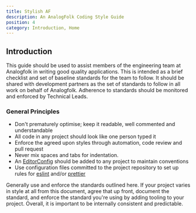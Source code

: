 ```yaml
---
title: Stylish AF
description: An AnalogFolk Coding Style Guide
position: 4
category: Introduction, Home
---
```


## Introduction

This guide should be used to assist members of the engineering team at Analogfolk
in writing good quality applications. This is intended as a
brief checklist and set of baseline standards for the team to follow. It
should be shared with development partners as the set of standards to
follow in all work on behalf of Analogfolk. Adherence to standards should be
monitored and enforced by Technical Leads.

### General Principles

- Don't prematurely optimise; keep it readable, well commented and understandable
- All code in any project should look like one person typed it
- Enforce the agreed upon styles through automation, code review and pull request
- Never mix spaces and tabs for indentation.
- An [EditorConfig][editorconfig] should be added to any project to maintain conventions
- Use configuration files committed to the project repository to set up rules for
  [eslint][eslint-config] and/or [prettier][prettier-config]

Generally use and enforce the standards outlined here. If your project varies in
style at all from this document, agree that up front, document the standard, and
enforce the standard you're using by adding tooling to your project. Overall, it
is important to be internally consistent and predictable.

[editorconfig]: https://editorconfig.org/
[eslint-config]: https://eslint.org/docs/user-guide/configuring/
[prettier-config]: https://prettier.io/docs/en/configuration.html
